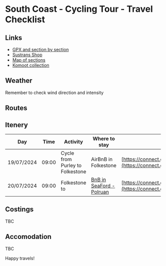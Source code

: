 # South Coast - Cycling Tour - Travel Checklist  

## Links

- [GPX and section by section](https://www.gps-routes.co.uk/routes/home.nsf/RoutesLinksCycle/national-cycle-route-2-cycle-route)
- [Sustrans Shop](https://shop.sustrans.org.uk/collections/gpx-and-downloads)
- [Map of sections](https://cycle.travel/map/journey/149267)
- [Komoot collection](https://www.komoot.com/collection/2211292)

## Weather
Remember to check wind direction and intensity

## Routes

## Itenery

| Day | Time | Activity | Where to stay | Route |
| --- | ---- | -------- | ------------- | ----- |
| 19/07/2024 | 09:00  | Cycle from Purley to Folkestone | AirBnB in Folkestone | [https://connect.garmin.com/modern/activity/16482585232](https://connect.garmin.com/modern/activity/16482585232) | 
| 20/07/2024 | 09:00  | Folkestone to  | [BnB in SeaFord - Polruan](http://www.seafordheadguesthouse.co.uk) | [https://connect.garmin.com/modern/activity/16482585232](https://connect.garmin.com/modern/activity/16498588494) |


## Costings
TBC

## Accomodation
TBC

Happy travels!



